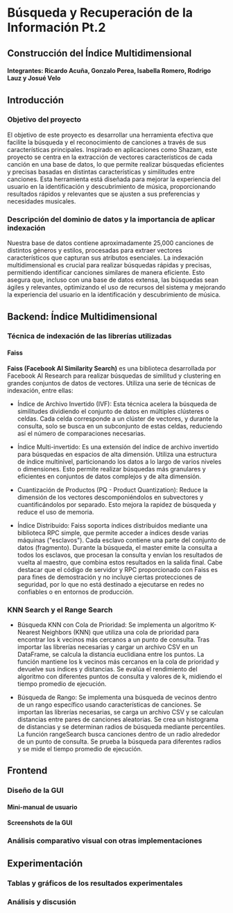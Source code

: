 # Búsqueda y Recuperación de la Información Pt.2
## Construcción del Índice Multidimensional
#### Integrantes: Ricardo Acuña, Gonzalo Perea, Isabella Romero, Rodrigo Lauz y Josué Velo

## Introducción
### Objetivo del proyecto
El objetivo de este proyecto es desarrollar una herramienta efectiva que facilite la búsqueda y el reconocimiento de canciones a través de sus características principales. Inspirado en aplicaciones como Shazam, este proyecto se centra en la extracción de vectores característicos de cada canción en una base de datos, lo que permite realizar búsquedas eficientes y precisas basadas en distintas características y similitudes entre canciones. Esta herramienta está diseñada para mejorar la experiencia del usuario en la identificación y descubrimiento de música, proporcionando resultados rápidos y relevantes que se ajusten a sus preferencias y necesidades musicales.

### Descripción del dominio de datos y la importancia de aplicar indexación
Nuestra base de datos contiene aproximadamente 25,000 canciones de distintos géneros y estilos, procesadas para extraer vectores característicos que capturan sus atributos esenciales. La indexación multidimensional es crucial para realizar búsquedas rápidas y precisas, permitiendo identificar canciones similares de manera eficiente. Esto asegura que, incluso con una base de datos extensa, las búsquedas sean ágiles y relevantes, optimizando el uso de recursos del sistema y mejorando la experiencia del usuario en la identificación y descubrimiento de música.

## Backend: Índice Multidimensional
### Técnica de indexación de las librerías utilizadas

#### Faiss
**Faiss (Facebook AI Similarity Search)** es una biblioteca desarrollada por Facebook AI Research para realizar búsquedas de similitud y clustering en grandes conjuntos de datos de vectores. Utiliza una serie de técnicas de indexación, entre ellas:

- Índice de Archivo Invertido (IVF): Esta técnica acelera la búsqueda de similitudes dividiendo el conjunto de datos en múltiples clústeres o celdas. Cada celda corresponde a un clúster de vectores, y durante la consulta, solo se busca en un subconjunto de estas celdas, reduciendo así el número de comparaciones necesarias.

- Índice Multi-invertido: Es una extensión del índice de archivo invertido para búsquedas en espacios de alta dimensión. Utiliza una estructura de índice multinivel, particionando los datos a lo largo de varios niveles o dimensiones. Esto permite realizar búsquedas más granulares y eficientes en conjuntos de datos complejos y de alta dimensión.

- Cuantización de Productos (PQ - Product Quantization): Reduce la dimensión de los vectores descomponiéndolos en subvectores y cuantificándolos por separado. Esto mejora la rapidez de búsqueda y reduce el uso de memoria.

- Índice Distribuido: Faiss soporta índices distribuidos mediante una biblioteca RPC simple, que permite acceder a índices desde varias máquinas ("esclavos"). Cada esclavo contiene una parte del conjunto de datos (fragmento). Durante la búsqueda, el master emite la consulta a todos los esclavos, que procesan la consulta y envían los resultados de vuelta al maestro, que combina estos resultados en la salida final. Cabe destacar que el código de servidor y RPC proporcionado con Faiss es para fines de demostración y no incluye ciertas protecciones de seguridad, por lo que no está destinado a ejecutarse en redes no confiables o en entornos de producción.

### KNN Search y el Range Search
- Búsqueda KNN con Cola de Prioridad: Se implementa un algoritmo K-Nearest Neighbors (KNN) que utiliza una cola de prioridad para encontrar los k vecinos más cercanos a un punto de consulta. Tras importar las librerías necesarias y cargar un archivo CSV en un DataFrame, se calcula la distancia euclidiana entre los puntos. La función mantiene los k vecinos más cercanos en la cola de prioridad y devuelve sus índices y distancias. Se evalúa el rendimiento del algoritmo con diferentes puntos de consulta y valores de k, midiendo el tiempo promedio de ejecución.
  
- Búsqueda de Rango: Se implementa una búsqueda de vecinos dentro de un rango específico usando características de canciones. Se importan las librerías necesarias, se carga un archivo CSV y se calculan distancias entre pares de canciones aleatorias. Se crea un histograma de distancias y se determinan radios de búsqueda mediante percentiles. La función rangeSearch busca canciones dentro de un radio alrededor de un punto de consulta. Se prueba la búsqueda para diferentes radios y se mide el tiempo promedio de ejecución.

## Frontend
### Diseño de la GUI
#### Mini-manual de usuario
#### Screenshots de la GUI
### Análisis comparativo visual con otras implementaciones

## Experimentación
### Tablas y gráficos de los resultados experimentales
### Análisis y discusión

